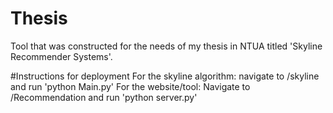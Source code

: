 # Thesis
Tool that was constructed for the needs of my thesis in NTUA titled 'Skyline Recommender Systems'.

#Instructions for deployment
For the skyline algorithm: navigate to /skyline and run 'python Main.py'
For the website/tool: Navigate to /Recommendation and run 'python server.py'
